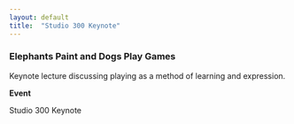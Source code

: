 ```yaml
---
layout: default
title:  "Studio 300 Keynote"
---
```


<div class="right">
  <h3 align="left">Elephants Paint and Dogs Play Games</h3>
  <p>Keynote lecture discussing playing as a method of learning and expression.</p>
  <b>Event</b>
  <p>Studio 300 Keynote</p>
</div>
